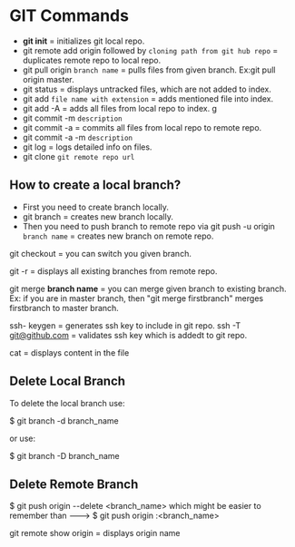 # GIT Commands
- **git init** = initializes git local repo.
- git remote add origin  followed by `cloning path from git hub repo` = duplicates remote repo to local repo.
- git pull origin `branch name` = pulls files from given branch.
Ex:git pull origin master.
- git status = displays untracked files, which are not added to index.
- git add `file name with extension` = adds mentioned file into index.
- git add -A = adds all files from local repo to index. g
- git commit -m `description`
- git commit -a = commits all files from local repo to remote repo.
- git commit -a -m `description`
- git log = logs detailed info on files.
- git clone `git remote repo url`

## How to create a local branch?
* First you need to create branch locally.
* git branch <branch name>= creates new branch locally.
* Then you need to push branch to remote repo via git push -u origin `branch name` = creates new branch on remote repo.





git checkout <branch name> = you can switch you given branch.

git -r = displays all existing branches from remote repo.

git merge **branch name** = you can merge given branch to existing branch.
Ex: if you are in master branch, then "git merge firstbranch" merges firstbranch to master branch.

ssh- keygen = generates ssh key to include in git repo.
ssh -T git@github.com = validates ssh key which is addedt to git repo.

cat <file name> = displays content in the file


Delete Local Branch
--------------------------
To delete the local branch use:

$ git branch -d branch_name

or use:

$ git branch -D branch_name

Delete Remote Branch
-----------------------

$ git push origin --delete <branch_name> which might be easier to remember than ---> $ git push origin :<branch_name>


git remote show origin = displays origin name



